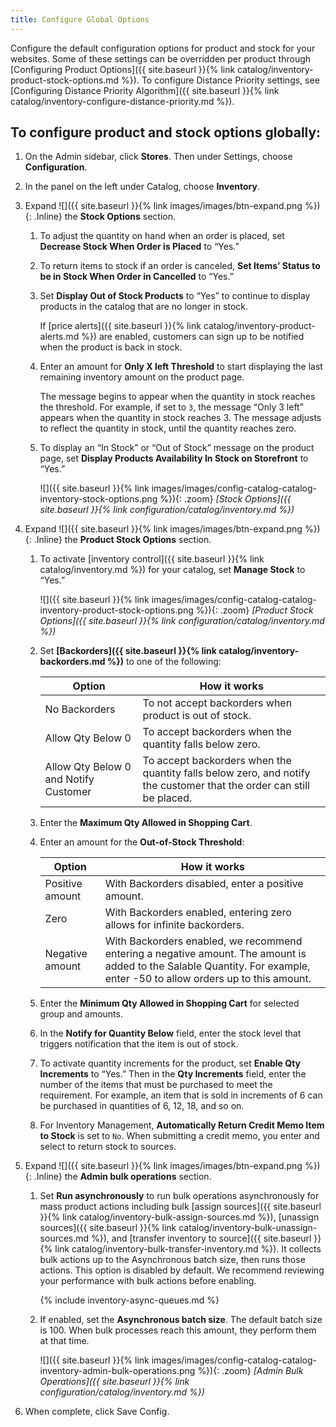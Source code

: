 ```yaml
---
title: Configure Global Options
---
```



Configure the default configuration options for product and stock for your websites. Some of these settings can be overridden per product through [Configuring Product Options]({{ site.baseurl }}{% link catalog/inventory-product-stock-options.md %}). To configure Distance Priority settings, see [Configuring Distance Priority Algorithm]({{ site.baseurl }}{% link catalog/inventory-configure-distance-priority.md %}).

## To configure product and stock options globally:

1. On the Admin sidebar, click **Stores**. Then under Settings, choose **Configuration**.

1. In the panel on the left under Catalog, choose **Inventory**.

1. Expand ![]({{ site.baseurl }}{% link images/images/btn-expand.png %}){: .Inline} the **Stock Options** section.

   1. To adjust the quantity on hand when an order is placed, set **Decrease Stock When Order is Placed** to “Yes.”

   1. To return items to stock if an order is canceled, **Set Items’ Status to be in Stock When Order in Cancelled** to “Yes.”

   1. Set **Display Out of Stock Products** to “Yes” to continue to display products in the catalog that are no longer in stock.

       If [price alerts]({{ site.baseurl }}{% link catalog/inventory-product-alerts.md %}) are enabled, customers can sign up to be notified when the product is back in stock.

   1. Enter an amount for **Only X left Threshold** to start displaying the last remaining inventory amount on the product page.

       The message begins to appear when the quantity in stock reaches the threshold. For example, if set to `3`, the message “Only 3 left” appears when the quantity in stock reaches 3. The message adjusts to reflect the quantity in stock, until the quantity reaches zero.

   1. To display an “In Stock” or “Out of Stock” message on the product page, set **Display Products Availability In Stock on Storefront** to “Yes.”

       ![]({{ site.baseurl }}{% link images/images/config-catalog-catalog-inventory-stock-options.png %}){: .zoom}
       *[Stock Options]({{ site.baseurl }}{% link configuration/catalog/inventory.md %})*

1. Expand ![]({{ site.baseurl }}{% link images/images/btn-expand.png %}){: .Inline} the **Product Stock Options** section.

   1. To activate [inventory control]({{ site.baseurl }}{% link catalog/inventory.md %}) for your catalog, set **Manage Stock** to “Yes.”

       ![]({{ site.baseurl }}{% link images/images/config-catalog-catalog-inventory-product-stock-options.png %}){: .zoom}
       *[Product Stock Options]({{ site.baseurl }}{% link configuration/catalog/inventory.md %})*

   1. Set **[Backorders]({{ site.baseurl }}{% link catalog/inventory-backorders.md %})** to one of the following:

       |Option|How it works|
       |--|--|
       | No Backorders | To not accept backorders when product is out of stock. |
       | Allow Qty Below 0 | To accept backorders when the quantity falls below zero. |
       | Allow Qty Below 0 and Notify Customer | To accept backorders when the quantity falls below zero, and notify the customer that the order can still be placed. |

   1. Enter the **Maximum Qty Allowed in Shopping Cart**.

   1. Enter an amount for the **Out-of-Stock Threshold**:

       |Option|How it works|
       |--|--|
       | Positive amount | With Backorders disabled, enter a positive amount. |
       | Zero | With Backorders enabled, entering zero allows for infinite backorders. |
       | Negative amount | With Backorders enabled, we recommend entering a negative amount. The amount is added to the Salable Quantity. For example, enter -50 to allow orders up to this amount. |

   1. Enter the **Minimum Qty Allowed in Shopping Cart** for selected group and amounts.

   1. In the **Notify for Quantity Below** field, enter the stock level that triggers notification that the item is out of stock.

   1. To activate quantity increments for the product, set **Enable Qty Increments** to “Yes.” Then in the **Qty Increments** field, enter the number of the items that must be purchased to meet the requirement. For example, an item that is sold in increments of 6 can be purchased in quantities of 6, 12, 18, and so on.

   1. For Inventory Management, **Automatically Return Credit Memo Item to Stock** is set to `No`. When submitting a credit memo, you enter and select to return stock to sources.

1. Expand ![]({{ site.baseurl }}{% link images/images/btn-expand.png %}){: .Inline} the **Admin bulk operations** section.

   1. Set **Run asynchronously** to run bulk operations asynchronously for mass product actions including bulk [assign sources]({{ site.baseurl }}{% link catalog/inventory-bulk-assign-sources.md %}), [unassign sources]({{ site.baseurl }}{% link catalog/inventory-bulk-unassign-sources.md %}), and [transfer inventory to source]({{ site.baseurl }}{% link catalog/inventory-bulk-transfer-inventory.md %}). It collects bulk actions up to the Asynchronous batch size, then runs those actions. This option is disabled by default. We recommend reviewing your performance with bulk actions before enabling. 

        {% include inventory-async-queues.md %}

   1. If enabled, set the **Asynchronous batch size**. The default batch size is 100. When bulk processes reach this amount, they perform them at that time.

       ![]({{ site.baseurl }}{% link images/images/config-catalog-catalog-inventory-admin-bulk-operations.png %}){: .zoom}
       *[Admin Bulk Operations]({{ site.baseurl }}{% link configuration/catalog/inventory.md %})*

1. When complete, click <span class="btn">Save Config</span>.
